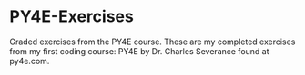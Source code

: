 # PY4E-Exercises
Graded exercises from the PY4E course.
These are my completed exercises from my first coding course: PY4E by Dr. Charles Severance found at py4e.com.
